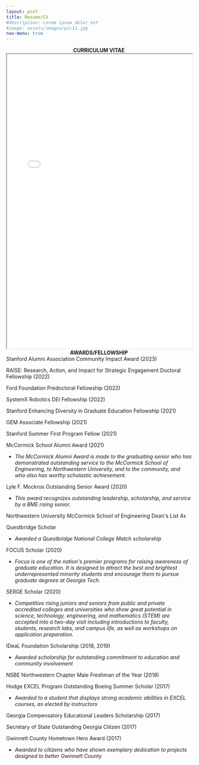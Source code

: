 ```yaml
---
layout: post
title: Resume/CV
#description: Lorem ipsum dolor est
#image: assets/images/pic11.jpg
nav-menu: true
---
```


<center><strong>CURRICULUM VITAE</strong></center>
<iframe src="assets/pdfs/Osele_Obumneme_CV.pdf" width="100%" height="800px"></iframe>

<br />
<center><strong>AWARDS/FELLOWSHIP</strong></center>
Stanford Alumni Association Community Impact Award (2023)

RAISE: Research, Action, and Impact for Strategic Engagement Doctoral Fellowship (2022)

Ford Foundation Predoctoral Fellowship (2022)

SystemX Robotics DEI Fellowship (2022)

Stanford Enhancing Diversity in Graduate Education Fellowship (2021)

GEM Associate Fellowship (2021)

Stanford Summer First Program Fellow (2021)

McCormick School Alumni Award (2021)

- _The McCormick Alumni Award is made to the graduating senior who has demonstrated outstanding service to the McCormick School of Engineering, to Northwestern University, and to the community, and who also has worthy scholastic achievement._

Lyle F. Mockros Outstanding Senior Award (2020)

- _This award recognizes outstanding leadership, scholarship, and service by a BME rising senior._

Northwestern University McCormick School of Engineering Dean&#39;s List 4x

Questbridge Scholar

- _Awarded a Questbridge National College Match scholarship_

FOCUS Scholar (2020)

- _Focus is one of the nation&#39;s premier programs for raising awareness of graduate education. It is designed to attract the best and brightest underrepresented minority students and encourage them to pursue graduate degrees at Georgia Tech._

SERGE Scholar (2020)

- _Competitive rising juniors and seniors from public and private accredited colleges and universities who show great potential in science, technology, engineering, and mathematics (STEM) are accepted into a two-day visit including introductions to faculty, students, research labs, and campus life, as well as workshops on application preparation._

IDeaL Foundation Scholarship (2018, 2019)

- _Awarded scholarship for outstanding commitment to education and community involvement_

NSBE Northwestern Chapter Male Freshman of the Year (2018)

Hodge EXCEL Program Outstanding Boeing Summer Scholar (2017)

- _Awarded to a student that displays strong academic abilities in EXCEL courses, as elected by instructors_

Georgia Compensatory Educational Leaders Scholarship (2017)

Secretary of State Outstanding Georgia Citizen (2017)

Gwinnett County Hometown Hero Award (2017)

- _Awarded to citizens who have shown exemplary dedication to projects designed to better Gwinnett County_
